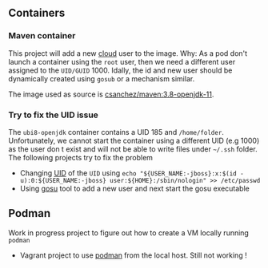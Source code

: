 ## Containers

### Maven container

This project will add a new [cloud](./maven-jdk-adduser) user to the image. Why: As a pod don't launch a container using the `root` user, then we need
a different user assigned to the `UID/GUID` 1000. Idally, the id and new user should be dynamically created using `gosub` or a mechanism similar.

The image used as source is [csanchez/maven:3.8-openjdk-11](https://github.com/carlossg/docker-maven).
  
### Try to fix the UID issue

The `ubi8-openjdk` container contains a UID 185 and `/home/folder`. Unfortunately, we cannot start the container using a different UID (e.g 1000)
as the user don t exist and will not be able to write files under `~/.ssh` folder. The following projects try to fix the problem

- Changing [UID](./uid/) of the `UID` using `echo "${USER_NAME:-jboss}:x:$(id -u):0:${USER_NAME:-jboss} user:${HOME}:/sbin/nologin" >> /etc/passwd`
- Using [gosu](./gosu/) tool to add a new user and next start the gosu executable

## Podman

Work in progress project to figure out how to create a VM locally running `podman`

- Vagrant project to use [podman](./podman) from the local host. Still not working !
